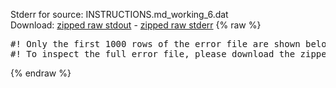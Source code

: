 Stderr for source:  INSTRUCTIONS.md_working_6.dat   
Download: [zipped raw stdout](INSTRUCTIONS.md_working_6.dat.plumed.stdout.txt.zip) - [zipped raw stderr](INSTRUCTIONS.md_working_6.dat.plumed.stderr.txt.zip) 
{% raw %}
<pre>
#! Only the first 1000 rows of the error file are shown below
#! To inspect the full error file, please download the zipped raw stderr file above
</pre>
{% endraw %}
